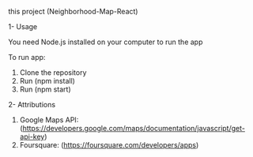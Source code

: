﻿ this project (Neighborhood-Map-React)

1- Usage

You need Node.js installed on your computer to run the app

To run app:
1. Clone the repository
2. Run (npm install)
3. Run (npm start)

2- Attributions

1. Google Maps API:(https://developers.google.com/maps/documentation/javascript/get-api-key)
2. Foursquare:     (https://foursquare.com/developers/apps)